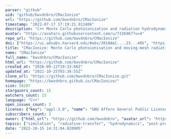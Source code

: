 ```yaml
---
parser: "github"
uid: "github/bwvdnbro/CMacIonize"
url: "https://github.com/bwvdnbro/CMacIonize"
timestamp: "2022-07-17 17:19:21.912406"
description: "C++ Monte Carlo photoionization and radiation hydrodynamics code."
avatar: "https://avatars.githubusercontent.com/u/7336967?v=4"
repo_url: "https://github.com/bwvdnbro/CMacIonize"
doi: ["https://ui.adsabs.harvard.edu/#abs/2018A&C....23...40V", "https://ui.adsabs.harvard.edu/abs/2018ascl.soft02003V/abstract"]
title: "CMacIonize: Monte Carlo photoionisation and moving-mesh radiation hydrodynamics"
name: "CMacIonize"
full_name: "bwvdnbro/CMacIonize"
html_url: "https://github.com/bwvdnbro/CMacIonize"
created_at: "2016-09-12T19:33:06Z"
updated_at: "2021-10-25T03:36:55Z"
clone_url: "https://github.com/bwvdnbro/CMacIonize.git"
homepage: "https://bwvdnbro.github.io/CMacIonize/"
size: 58207
stargazers_count: 15
watchers_count: 15
language: "C++"
open_issues_count: 3
license: {"key": "agpl-3.0", "name": "GNU Affero General Public License v3.0", "spdx_id": "AGPL-3.0", "url": "https://api.github.com/licenses/agpl-3.0", "node_id": "MDc6TGljZW5zZTE="}
subscribers_count: 3
owner: {"html_url": "https://github.com/bwvdnbro", "avatar_url": "https://avatars.githubusercontent.com/u/7336967?v=4", "login": "bwvdnbro", "type": "User"}
topics: ["simulation", "radiative-transfer", "hydrodynamics", "post-processing"]
date: "2022-10-15 14:31:04.820905"
---
```

